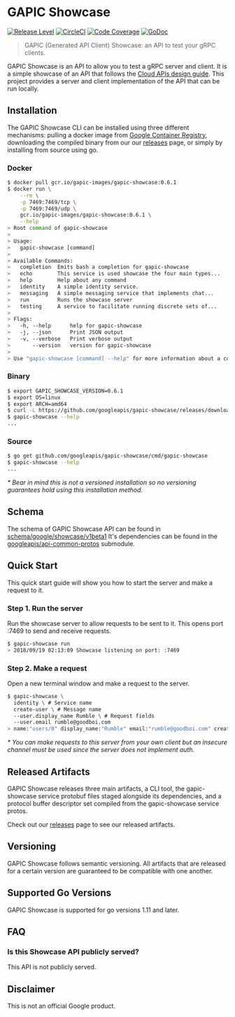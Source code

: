 # GAPIC Showcase

[![Release Level][releaselevelimg]][releaselevel]
[![CircleCI][circleimg]][circle]
[![Code Coverage][codecovimg]][codecov]
[![GoDoc][godocimg]][godoc]

> GAPIC (Generated API Client) Showcase: an API to test your gRPC clients.

GAPIC Showcase is an API to allow you to test a gRPC server and client.
It is a simple showcase of an API that follows the [Cloud APIs design guide](https://cloud.google.com/apis/design/).
This project provides a server and client implementation of the API that
can be run locally.

## Installation
The GAPIC Showcase CLI can be installed using three different mechanisms:
pulling a docker image from [Google Container Registry](https://gcr.io/gapic-images/gapic-showcase),
downloading the compiled binary from our our [releases](https://github.com/googleapis/gapic-showcase/releases)
page, or simply by installing from source using go.

### Docker
```sh
$ docker pull gcr.io/gapic-images/gapic-showcase:0.6.1
$ docker run \
    --rm \
    -p 7469:7469/tcp \
    -p 7469:7469/udp \
    gcr.io/gapic-images/gapic-showcase:0.6.1 \
    --help
> Root command of gapic-showcase
>
> Usage:
>   gapic-showcase [command]
>
> Available Commands:
>   completion  Emits bash a completion for gapic-showcase
>   echo        This service is used showcase the four main types...
>   help        Help about any command
>   identity    A simple identity service.
>   messaging   A simple messaging service that implements chat...
>   run         Runs the showcase server
>   testing     A service to facilitate running discrete sets of...
>
> Flags:
>   -h, --help      help for gapic-showcase
>   -j, --json      Print JSON output
>   -v, --verbose   Print verbose output
>       --version   version for gapic-showcase
>
> Use "gapic-showcase [command] --help" for more information about a command.
```

### Binary
```sh
$ export GAPIC_SHOWCASE_VERSION=0.6.1
$ export OS=linux
$ export ARCH=amd64
$ curl -L https://github.com/googleapis/gapic-showcase/releases/download/v${GAPIC_SHOWCASE_VERSION}/gapic-showcase-${GAPIC_SHOWCASE_VERSION}-${OS}-${ARCH}.tar.gz | sudo tar -zx --directory /usr/local/bin/
$ gapic-showcase --help
...
```

### Source
```sh
$ go get github.com/googleapis/gapic-showcase/cmd/gapic-showcase
$ gapic-showcase --help
...
```
_* Bear in mind this is not a versioned installation so no versioning guarantees
hold using this installation method._

## Schema
The schema of GAPIC Showcase API can be found in [schema/google/showcase/v1beta1](schema/google/showcase/v1beta1)
It's dependencies can be found in the [googleapis/api-common-protos](https://github.com/googleapis/api-common-protos)
submodule.

## Quick Start
This quick start guide will show you how to start the server and make a request to it.

### Step 1. Run the server
Run the showcase server to allow requests to be sent to it. This opens port :7469 to
send and receive requests.

```sh
$ gapic-showcase run
> 2018/09/19 02:13:09 Showcase listening on port: :7469
```

### Step 2. Make a request
Open a new terminal window and make a request to the server.
```sh
$ gapic-showcase \
  identity \ # Service name
  create-user \ # Message name
  --user.display_name Rumble \ # Request fields
  --user.email rumble@goodboi.com
> name:"users/0" display_name:"Rumble" email:"rumble@goodboi.com" create_time:<seconds:1554414332 nanos:494679000 > update_time:<seconds:1554414332 nanos:494679000 >
```
_* You can make requests to this server from your own client but an insecure channel
must be used since the server does not implement auth._


## Released Artifacts
GAPIC Showcase releases three main artifacts, a CLI tool, the gapic-showcase
service protobuf files staged alongside its dependencies, and a protocol buffer
descriptor set compiled from the gapic-showcase service protos.

Check out our [releases](https://github.com/googleapis/gapic-showcase/releases) page to see our released artifacts.

## Versioning
GAPIC Showcase follows semantic versioning. All artifacts that are
released for a certain version are guaranteed to be compatible with one another.

## Supported Go Versions
GAPIC Showcase is supported for go versions 1.11 and later.

## FAQ

### Is this Showcase API publicly served?

This API is not publicly served.

## Disclaimer

This is not an official Google product.

[circle]: https://circleci.com/gh/googleapis/gapic-showcase
[circleimg]: https://circleci.com/gh/googleapis/gapic-showcase.svg?style=shield
[codecovimg]: https://codecov.io/github/googleapis/gapic-showcase/coverage.svg?branch=master
[codecov]: https://codecov.io/github/googleapis/gapic-showcase?branch=master
[godoc]: https://godoc.org/github.com/googleapis/gapic-showcase/server
[godocimg]: https://godoc.org/github.com/googleapis/gapic-showcase/server?status.svg
[releaselevel]: https://cloud.google.com/terms/launch-stages
[releaselevelimg]: https://img.shields.io/badge/release%20level-beta-red.svg?style&#x3D;flat
